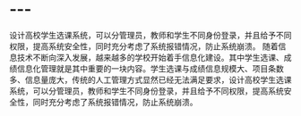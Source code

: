 # ---
设计高校学生选课系统，可以分管理员，教师和学生不同身份登录，并且给予不同权限，提高系统安全性，同时充分考虑了系统报错情况，防止系统崩溃。
随着信息技术不断向深入发展，越来越多的学校开始着手信息化建设。其中学生选课、成绩信息化管理就是其中重要的一块内容。学生选课与成绩信息规模大、项目条数多、信息量庞大，传统的人工管理方式显然已经无法满足要求，设计高校学生选课系统，可以分管理员，教师和学生不同身份登录，并且给予不同权限，提高系统安全性，同时充分考虑了系统报错情况，防止系统崩溃。
